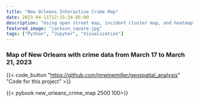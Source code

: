 ```yaml
---
title: "New Orleans Interactive Crime Map"
date: 2023-04-11T12:15:34-05:00
description: "Using open street map, incident cluster map, and heatmap"
featured_image: "jackson_square.jpg"
tags: ["Python", "Jupyter", "Visualization"]
---
```


### Map of New Orleans with crime data from March 17 to March 21, 2023

<!--more-->

{{< code_button
    "https://github.com/jmwinemiller/geospatial_analysis"
    "Code for this project" >}}

{{< pybook new_orleans_crime_map 2500 100>}}